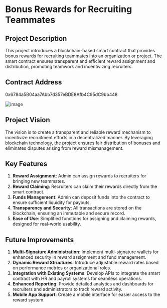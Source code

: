 # Bonus Rewards for Recruiting Teammates

## Project Description
This project introduces a blockchain-based smart contract that provides bonus rewards for recruiting teammates into an organization or project. The smart contract ensures transparent and efficient reward assignment and distribution, promoting teamwork and incentivizing recruiters.

## Contract Address
0x6784a5B04aa7Abb7d357eBDE8Afb4C95dC9bb448

![image](https://github.com/user-attachments/assets/3cf8207e-c33d-420c-8376-20d961a187de)


## Project Vision
The vision is to create a transparent and reliable reward mechanism to incentivize recruitment efforts in a decentralized manner. By leveraging blockchain technology, the project ensures fair distribution of bonuses and eliminates disputes arising from reward mismanagement.

## Key Features
1. **Reward Assignment**: Admin can assign rewards to recruiters for bringing new teammates.
2. **Reward Claiming**: Recruiters can claim their rewards directly from the smart contract.
3. **Funds Management**: Admin can deposit funds into the contract to ensure sufficient liquidity for payouts.
4. **Transparency and Security**: All transactions are stored on the blockchain, ensuring an immutable and secure record.
5. **Ease of Use**: Simplified functions for assigning and claiming rewards, designed for real-world usability.

## Future Improvements
1. **Multi-Signature Administration**: Implement multi-signature wallets for enhanced security in reward assignment and fund management.
2. **Dynamic Reward Structures**: Introduce adjustable reward rates based on performance metrics or organizational roles.
3. **Integration with Existing Systems**: Develop APIs to integrate the smart contract with HR and payroll systems for seamless operations.
4. **Enhanced Reporting**: Provide detailed analytics and dashboards for recruiters and administrators to track reward activity.
5. **Mobile App Support**: Create a mobile interface for easier access to the reward system.

